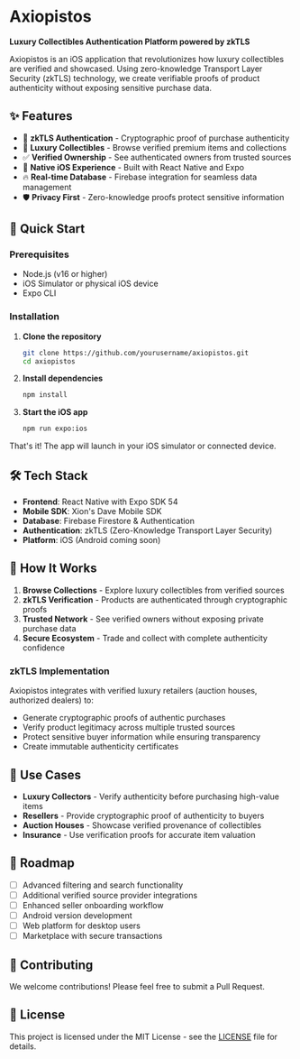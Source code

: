 # Axiopistos

**Luxury Collectibles Authentication Platform powered by zkTLS**

Axiopistos is an iOS application that revolutionizes how luxury collectibles are verified and showcased. Using zero-knowledge Transport Layer Security (zkTLS) technology, we create verifiable proofs of product authenticity without exposing sensitive purchase data.

## ✨ Features

- 🔐 **zkTLS Authentication** - Cryptographic proof of purchase authenticity
- 🏺 **Luxury Collectibles** - Browse verified premium items and collections
- ✅ **Verified Ownership** - See authenticated owners from trusted sources
- 📱 **Native iOS Experience** - Built with React Native and Expo
- 🔥 **Real-time Database** - Firebase integration for seamless data management
- 🛡️ **Privacy First** - Zero-knowledge proofs protect sensitive information

## 🚀 Quick Start

### Prerequisites

- Node.js (v16 or higher)
- iOS Simulator or physical iOS device
- Expo CLI

### Installation

1. **Clone the repository**
   ```bash
   git clone https://github.com/yourusername/axiopistos.git
   cd axiopistos
   ```

2. **Install dependencies**
   ```bash
   npm install
   ```

3. **Start the iOS app**
   ```bash
   npm run expo:ios
   ```

That's it! The app will launch in your iOS simulator or connected device.

## 🛠️ Tech Stack

- **Frontend**: React Native with Expo SDK 54
- **Mobile SDK**: Xion's Dave Mobile SDK
- **Database**: Firebase Firestore & Authentication
- **Authentication**: zkTLS (Zero-Knowledge Transport Layer Security)
- **Platform**: iOS (Android coming soon)

## 📱 How It Works

1. **Browse Collections** - Explore luxury collectibles from verified sources
2. **zkTLS Verification** - Products are authenticated through cryptographic proofs
3. **Trusted Network** - See verified owners without exposing private purchase data
4. **Secure Ecosystem** - Trade and collect with complete authenticity confidence

### zkTLS Implementation

Axiopistos integrates with verified luxury retailers (auction houses, authorized dealers) to:
- Generate cryptographic proofs of authentic purchases
- Verify product legitimacy across multiple trusted sources
- Protect sensitive buyer information while ensuring transparency
- Create immutable authenticity certificates

## 🎯 Use Cases

- **Luxury Collectors** - Verify authenticity before purchasing high-value items
- **Resellers** - Provide cryptographic proof of authenticity to buyers
- **Auction Houses** - Showcase verified provenance of collectibles
- **Insurance** - Use verification proofs for accurate item valuation

## 🔮 Roadmap

- [ ] Advanced filtering and search functionality
- [ ] Additional verified source provider integrations
- [ ] Enhanced seller onboarding workflow
- [ ] Android version development
- [ ] Web platform for desktop users
- [ ] Marketplace with secure transactions

## 🤝 Contributing

We welcome contributions! Please feel free to submit a Pull Request.

## 📄 License

This project is licensed under the MIT License - see the [LICENSE](LICENSE) file for details.
